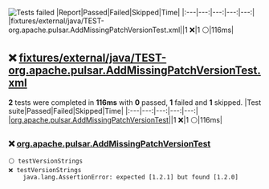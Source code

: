 ![Tests failed](https://img.shields.io/badge/tests-1%20failed%2C%201%20skipped-critical)
|Report|Passed|Failed|Skipped|Time|
|:---|---:|---:|---:|---:|
|fixtures/external/java/TEST-org.apache.pulsar.AddMissingPatchVersionTest.xml||1 ❌|1 ⚪|116ms|
## ❌ <a id="user-content-r0" href="#r0">fixtures/external/java/TEST-org.apache.pulsar.AddMissingPatchVersionTest.xml</a>
**2** tests were completed in **116ms** with **0** passed, **1** failed and **1** skipped.
|Test suite|Passed|Failed|Skipped|Time|
|:---|---:|---:|---:|---:|
|[org.apache.pulsar.AddMissingPatchVersionTest](#r0s0)||1 ❌|1 ⚪|116ms|
### ❌ <a id="user-content-r0s0" href="#r0s0">org.apache.pulsar.AddMissingPatchVersionTest</a>
```
⚪ testVersionStrings
❌ testVersionStrings
	java.lang.AssertionError: expected [1.2.1] but found [1.2.0]
```